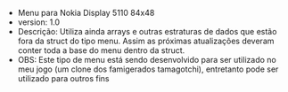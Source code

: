 - Menu para Nokia Display 5110 84x48
- version: 1.0
- Descrição: Utiliza ainda arrays e outras estraturas de dados que estão fora da struct do tipo menu. Assim as próximas atualizações deveram conter toda a base do menu dentro da struct.
- OBS: Este tipo de menu está sendo desenvolvido para ser utilizado no meu jogo (um clone dos famigerados tamagotchi), entretanto pode ser utilizado para outros fins